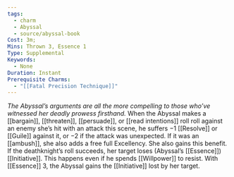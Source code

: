 ```yaml
---
tags:
  - charm
  - Abyssal
  - source/abyssal-book
Cost: 3m; 
Mins: Thrown 3, Essence 1
Type: Supplemental
Keywords:
  - None
Duration: Instant
Prerequisite Charms:
  - "[[Fatal Precision Technique]]"
---
```

*The Abyssal’s arguments are all the more compelling to those who’ve witnessed her deadly prowess firsthand.*
When the Abyssal makes a [[bargain]], [[threaten]], [[persuade]], or [[read intentions]] roll roll against an enemy she’s hit with an attack this scene, he suffers −1 [[Resolve]] or [[Guile]] against it, or −2 if the attack was unexpected.
If it was an [[ambush]], she also adds a free full Excellency. She also gains this benefit.
If the deathknight’s roll succeeds, her target loses (Abyssal’s [[Essence]]) [[Initiative]]. This happens even if he spends [[Willpower]] to resist.
With [[Essence]] 3, the Abyssal gains the [[Initiative]] lost by her target.